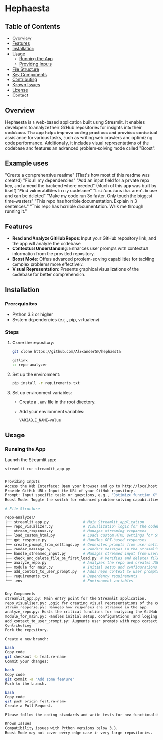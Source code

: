 # Hephaesta

## Table of Contents
- [Overview](#overview)
- [Features](#features)
- [Installation](#installation)
- [Usage](#usage)
  - [Running the App](#running-the-app)
  - [Providing Inputs](#providing-inputs)
- [File Structure](#file-structure)
- [Key Components](#key-components)
- [Contributing](#contributing)
- [Known Issues](#known-issues)
- [License](#license)
- [Contact](#contact)

## Overview
Hephaesta is a web-based application built using Streamlit. It enables developers to analyze their GitHub repositories for insights into their codebase. The app helps improve coding practices and provides contextual assistance for various tasks, such as writing web crawlers and optimizing code performance. Additionally, it includes visual representations of the codebase and features an advanced problem-solving mode called "Boost".

## Example uses
"Create a comprehensive readme" (That's how most of this readme was created)
"Fix all my dependencies"
"Add an input field for a private repo key, and amend the backend where needed" (Much of this app was built by itself)
"Find vulnerabilities in my codebase"
"List functions that aren't in use and can be deleted"
"Make my code run 3x faster. Only touch the biggest time-wasters"
"This repo has horrible documentation. Explain in 3 sentences."
"This repo has horrible documentation. Walk me through running it."

## Features
- **Read and Analyze GitHub Repos**: Input your GitHub repository link, and the app will analyze the codebase.
- **Contextual Understanding**: Enhances user prompts with contextual information from the provided repository.
- **Boost Mode**: Offers advanced problem-solving capabilities for tackling complex problems more effectively.
- **Visual Representation**: Presents graphical visualizations of the codebase for better comprehension.

## Installation

### Prerequisites
- Python 3.8 or higher
- System dependencies (e.g., pip, virtualenv)

### Steps
1. Clone the repository:

    ```bash
    git clone https://github.com/Alexander5F/hephaesta    

    gitlink
    cd repo-analyzer
    ```

2. Set up the environment:

    ```bash
    pip install -r requirements.txt
    ```

3. Set up environment variables:

    - Create a `.env` file in the root directory.
    - Add your environment variables:

      ```
      VARIABLE_NAME=value
      ```

## Usage

### Running the App
Launch the Streamlit app:

```bash
streamlit run streamlit_app.py


Providing Inputs
Access the Web Interface: Open your browser and go to http://localhost:8501.
Provide GitHub URL: Input the URL of your GitHub repository.
Prompt: Input specific tasks or questions, e.g., "Optimize function X" or "Identify security vulnerabilities".
Boost Mode: Toggle the switch for enhanced problem-solving capabilities.

# File Structure

repo-analyzer/
├── streamlit_app.py                # Main Streamlit application
├── repo_visualizer.py              # Visualization logic for the codebase
├── stream_response.py              # Manages streaming responses
├── load_custom_html.py             # Loads custom HTML settings for Streamlit
├── gpt_response.py                 # Handles GPT-based responses
├── create_prompt_from_settings.py  # Generates prompts from user settings
├── render_message.py               # Renders messages in the Streamlit interface
├── handle_streamed_input.py        # Manages streamed input from users
├── check_and_delete_file_on_first_load.py  # Verifies and deletes files on first load
├── analyze_repo.py                 # Analyzes the repo and creates JSON interactions
├── module_for_main.py              # Initial setup and configurations
├── add_context_to_user_prompt.py   # Adds repo context to user prompts
├── requirements.txt                # Dependency requirements
└── .env                            # Environment variables


Key Components
streamlit_app.py: Main entry point for the Streamlit application.
repo_visualizer.py: Logic for creating visual representations of the codebase.
stream_response.py: Manages how responses are streamed in the app.
analyze_repo.py: Hosts the critical functions for analyzing the GitHub repo and transforming the data.
module_for_main.py: Handles initial setup, configurations, and logging.
add_context_to_user_prompt.py: Augments user prompts with repo context.
Contributing
Fork the repository.

Create a new branch:

bash
Copy code
git checkout -b feature-name
Commit your changes:

bash
Copy code
git commit -m "Add some feature"
Push to the branch:

bash
Copy code
git push origin feature-name
Create a Pull Request.

Please follow the coding standards and write tests for new functionalities. Refer to our Contributing Guidelines for more information.

Known Issues
Compatibility issues with Python versions below 3.8.
Boost Mode may not cover every edge case in very large repositories.